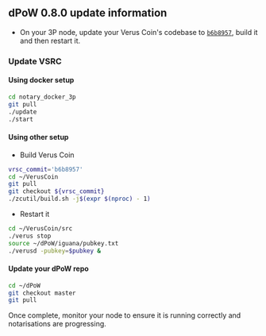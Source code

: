 ## dPoW 0.8.0 update information

- On your 3P node, update your Verus Coin's codebase to [`b6b8957`](https://github.com/VerusCoin/VerusCoin/tree/b6b89577ab09fb2c1c0d7cf9523ebe82572341f6), build it and then restart it.

### Update VSRC

#### Using docker setup

```bash
cd notary_docker_3p
git pull
./update
./start
```

#### Using other setup

- Build Verus Coin

```bash
vrsc_commit='b6b8957'
cd ~/VerusCoin
git pull
git checkout ${vrsc_commit}
./zcutil/build.sh -j$(expr $(nproc) - 1)
```

- Restart it

```bash
cd ~/VerusCoin/src
./verus stop
source ~/dPoW/iguana/pubkey.txt
./verusd -pubkey=$pubkey &
```

#### Update your dPoW repo

```bash
cd ~/dPoW
git checkout master
git pull
```

Once complete, monitor your node to ensure it is running correctly and notarisations are progressing.

